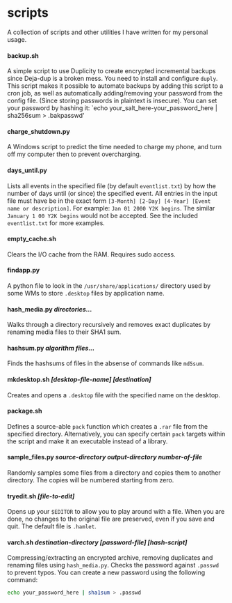 # scripts
A collection of scripts and other utilities I have written for my personal usage.

#### backup.sh
A simple script to use Duplicity to create encrypted incremental backups since Deja-dup is a broken mess. You need to install and configure `duply`. This script makes it possible to automate backups by adding this script to a cron job, as well as automatically adding/removing your password from the config file. (Since storing passwords in plaintext is insecure). You can set your password by hashing it: `echo your_salt_here-your_password_here | sha256sum > .bakpasswd'

#### charge_shutdown.py
A Windows script to predict the time needed to charge my phone, and turn off my computer then to prevent overcharging.

#### days_until.py
Lists all events in the specified file (by default `eventlist.txt`) by how the number of days until (or since) the specified event. All entries in the input file must have be in the exact form `[3-Month] [2-Day] [4-Year] [Event name or description]`. For example: `Jan 01 2000 Y2K begins`. The similar `January 1 00 Y2K begins` would not be accepted. See the included `eventlist.txt` for more examples.

#### empty_cache.sh
Clears the I/O cache from the RAM. Requires sudo access.

#### findapp.py
A python file to look in the `/usr/share/applications/` directory used by some WMs to store `.desktop` files by application name.

#### hash_media.py <i>directories...</i>
Walks through a directory recursively and removes exact duplicates by renaming media files to their SHA1 sum.

#### hashsum.py <i>algorithm</i> <i>files...</i>
Finds the hashsums of files in the absense of commands like `md5sum`.

#### mkdesktop.sh <i>[desktop-file-name]</i> <i>[destination]</i>
Creates and opens a `.desktop` file with the specified name on the desktop.

#### package.sh
Defines a source-able `pack` function which creates a `.rar` file from the specified directory. Alternatively, you can specify certain `pack` targets within the script and make it an executable instead of a library.

#### sample_files.py <i>source-directory</i> <i>output-directory</i> <i>number-of-file</i>
Randomly samples some files from a directory and copies them to another directory. The copies will be numbered starting from zero.

#### tryedit.sh <i>[file-to-edit]</i>
Opens up your `$EDITOR` to allow you to play around with a file. When you are done, no changes to the original file are preserved, even if you save and quit. The default file is `.hamlet`.

#### varch.sh <i>destination-directory</i> <i>[password-file]</i> <i>[hash-script]</i>
Compressing/extracting an encrypted archive, removing duplicates and renaming files using `hash_media.py`. Checks the password against `.passwd` to prevent typos. You can create a new password using the following command:
```bash
echo your_password_here | sha1sum > .passwd
```
